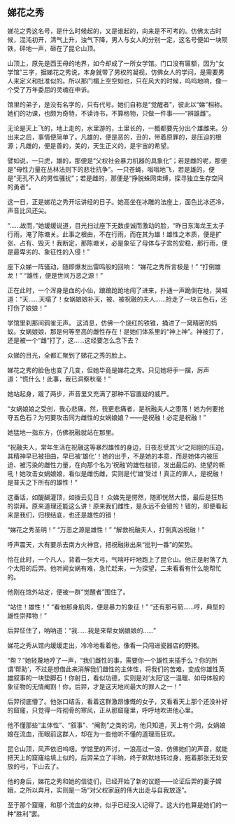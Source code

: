 ## 娣花之秀

娣花之秀这名号，是什么时候起的，又是谁起的，向来是不可考的。仿佛太古时候，混沌初开，清气上升，浊气下降，男人与女人的分别一定，这名号便如一块陨铁，砰地一声，砸在了昆仑山顶。

山顶上，原先是西王母的地界，如今却成了一所女学馆。门口没有匾额，因为“女学馆”三字，据娣花之秀说，本身就带了男权的凝视，仿佛女人的学问，是需要男人来定义和批准似的。所以那门楣上空空如也，只在风大的时候，呜呜地响，像一个受了万年委屈的灵魂在申诉。

馆里的弟子，是没有名字的，只有代号。她们自称是“觉醒者”，彼此以“娣”相称。她们的功课，也颇为奇特，不读诗书，不算格物，只做一件事——“辨雄雌”。

无论是天上飞的，地上走的，水里游的，土里长的，一概都要先分出个雄雌来。分出来之后，事情便简单了。凡雄的，便是恶的，丑的，带着原罪的，是压迫的根源；凡雌的，便是善的，美的，天生正义的，是宇宙的希望。

譬如说，一只虎，雄的，那便是“父权社会暴力机器的具象化”；若是雌的呢，那便是“母性力量在丛林法则下的悲壮抗争”。一只苍蝇，嗡嗡地飞，若是雄的，便是“无孔不入的男性骚扰”；若是雌的，那便是“挣脱蛛网束缚，探寻独立生存空间的勇者”。

这一日，正是娣花之秀开坛讲经的日子。她高坐在冰雕的法座上，面色比冰还冷，声音比风还尖。

“……故而，”她缓缓说道，目光扫过座下无数虔诚而激动的脸，“昨日东海龙王太子行雨，淹了陈塘关。此事之根由，不在行雨，而在其为雄！雄性之本质，便是扩张、占有、毁灭！我断定，那陈塘关，必是象征了母体与子宫的安稳，那行雨，便是最卑劣的、象征性的入侵！”

座下众娣一阵骚动，随即爆发出雷鸣般的回响：
“娣花之秀所言极是！”
“打倒雄龙！”
“雄性，便是世间万恶之源！”

正在此时，一个浑身是血的小仙，踉踉跄跄地闯了进来，扑通一声跪倒在地，哭喊道：“天……天塌了！女娲娘娘补天，被、被祝融的夫人……抢走了一块五色石，还打伤了娘娘！”

学馆里刹那间鸦雀无声。
这消息，仿佛一个烧红的铁锥，捅进了一窝精密的蚂蚁。女娲娘娘，那是何等至高的雌性存在！是她们体系里的“神上神”。神被打了，还是被一个“雌”打了，这……这经要怎么念下去？

众娣的目光，全都汇聚到了娣花之秀的脸上。

娣花之秀的脸色也变了几变，但她毕竟是娣花之秀。只见她将手一摆，厉声道：“慌什么！此事，我已洞察秋毫！”

她站起身，踱了两步，声音里又充满了那种不容置疑的威严。

“女娲娘娘之受创，我心悲痛。然，我更悲痛者，是祝融夫人之堕落！她为何要抢夺五色石？为何要攻击同为雌性的女娲娘娘？——是祝融！必定是祝融！”

她猛地一指东方，仿佛祝融就站在那里。

“祝融夫人，常年生活在祝融这等暴烈雄性的身边，日夜忍受其‘火’之阳刚的压迫，其精神早已被扭曲，早已被‘雄化’！她的出手，不是她的本意，而是她体内被压迫、被污染的雌性力量，在向那个名为‘祝融’的雄性枷锁，发出最后的、绝望的嘶吼！她攻击女娲娘娘，看似是雌伤雌，实则是代‘雄’受过！真正的罪人，是祝融！是普天之下所有的雄性！”

这番话，如醍醐灌顶，如拨云见日！
众娣先是愕然，随即恍然大悟，最后是狂热的崇拜。原来道理还能这么讲！原来我们雌性，是永远不会错的！错的，即便看起来是我们，归根结底，也还是雄性的错！

“娣花之秀圣明！”
“万恶之源是雄性！”
“解救祝融夫人，打倒真凶祝融！”

呼声震天，大有要杀去南方火神宫，把祝融揪出来“批判一番”的架势。

恰在此时，一个凡人，背着一张大弓，气喘吁吁地跑上了昆仑山。他正是射落了九个太阳的后羿。他听闻女娲有难，急忙赶来，一为探望，二来看看有什么能帮忙的。

他刚在馆外站定，便被一群“觉醒者”围住了。

“站住！雄性！”
“看他那身肌肉，便是暴力的象征！”
“还有那弓箭……哼，典型的雄性崇拜物！”

后羿怔住了，呐呐道：“我……我是来帮女娲娘娘的……”

娣花之秀从馆内缓缓走出，冷冷地看着他，像看一只闯进瓷器店的野猪。

“帮？”她轻蔑地哼了一声，“我们雌性的事，需要你一个雄性来插手么？你的所谓‘帮助’，不过是想借此来消解我们雌性的主体性，将我们的苦难，变成你雄性英雄叙事的一块垫脚石！你射日，看似功德，实则是对‘太阳’这一温暖、如母体般的象征物的无情阉割！你，后羿，才是这天地间最大的罪人之一！”

后羿彻底懵了。他张口结舌，看着这群激昂慷慨的女子，又看看天上那个还没补好的窟窿，只觉得一阵彻骨的寒风，正从那窟窿里，呼呼地吹进他心里。

他不懂那些“主体性”、“叙事”、“阉割”之类的词，他只知道，天上有个洞，女娲娘娘在流血，而眼前这群人，却在为一些他听不懂的道理而狂欢。

昆仑山顶，风声依旧呜咽。学馆里的声讨，一浪高过一浪，仿佛她们的声音，就能把天上的窟窿给填上似的。后羿呆立了半晌，终于默默地转过身，拖着那张无处安放的弓，下山去了。

他的身后，娣花之秀和她的信徒们，已经开始了新的议题——论证后羿的妻子嫦娥，之所以奔月，实则是一场“对父权家庭的伟大出走与自我放逐”。

至于那个窟窿，和那个流血的女神，似乎已经没人记得了。这大约也算是她们的一种“胜利”罢。